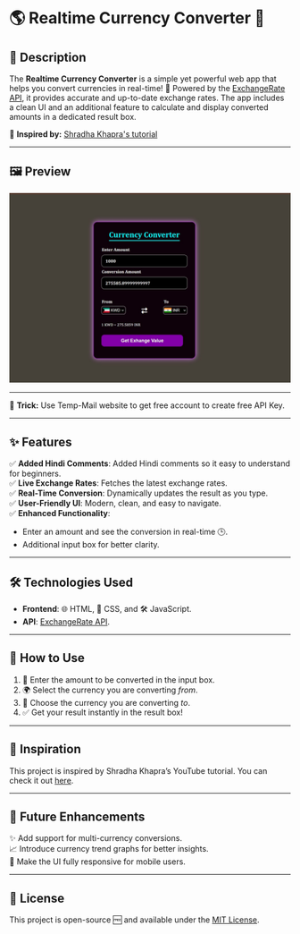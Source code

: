 # 🌎 Realtime Currency Converter 💱

## 📖 Description
The **Realtime Currency Converter** is a simple yet powerful web app that helps you convert currencies in real-time! 🌟 Powered by the [ExchangeRate API](https://app.exchangerate-api.com/), it provides accurate and up-to-date exchange rates. The app includes a clean UI and an additional feature to calculate and display converted amounts in a dedicated result box. 

🎥 **Inspired by:** [Shradha Khapra's tutorial](https://youtu.be/CyGodpqcid4?si=s3EPbdCJdXyW6rJW)

---

## 🖼️ Preview
![Realtime Currency Converter Preview](./preview.jpg)

---
🎃 **Trick:** Use Temp-Mail website to get free account to create free API Key.

---

## ✨ Features
✅ **Added Hindi Comments**: Added Hindi comments so it easy to understand for beginners.  
✅ **Live Exchange Rates**: Fetches the latest exchange rates.  
✅ **Real-Time Conversion**: Dynamically updates the result as you type.  
✅ **User-Friendly UI**: Modern, clean, and easy to navigate.  
✅ **Enhanced Functionality**:  
- Enter an amount and see the conversion in real-time 🕒.  
- Additional input box for better clarity.  

---

## 🛠️ Technologies Used
- **Frontend**: 🌐 HTML, 🎨 CSS, and 🛠️ JavaScript.  
- **API**: [ExchangeRate API](https://app.exchangerate-api.com/).  

---

## 🚀 How to Use
1. 🔢 Enter the amount to be converted in the input box.  
2. 🌍 Select the currency you are converting *from*.  
3. 💸 Choose the currency you are converting *to*.  
4. ✅ Get your result instantly in the result box!


---

## 🌟 Inspiration
This project is inspired by Shradha Khapra’s YouTube tutorial. You can check it out [here](https://youtu.be/CyGodpqcid4?si=s3EPbdCJdXyW6rJW).

---

## 🔮 Future Enhancements
✨ Add support for multi-currency conversions.  
📈 Introduce currency trend graphs for better insights.  
📱 Make the UI fully responsive for mobile users.  

---

## 📜 License
This project is open-source 🆓 and available under the [MIT License](./LICENSE).
